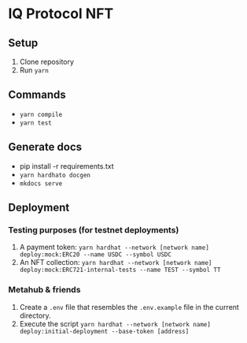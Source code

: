 # IQ Protocol NFT

## Setup

1. Clone repository
2. Run `yarn`

## Commands

- `yarn compile`
- `yarn test`

## Generate docs

- pip install -r requirements.txt
- `yarn hardhato docgen`
- `mkdocs serve`

## Deployment

### Testing purposes (for testnet deployments)

1. A payment token: `yarn hardhat --network [network name] deploy:mock:ERC20 --name USDC --symbol USDC`
2. An NFT collection: `yarn hardhat --network [network name] deploy:mock:ERC721-internal-tests --name TEST --symbol TT`

### Metahub & friends

1. Create a `.env` file that resembles the `.env.example` file in the current directory.
2. Execute the script `yarn hardhat --network [network name] deploy:initial-deployment --base-token [address]`
